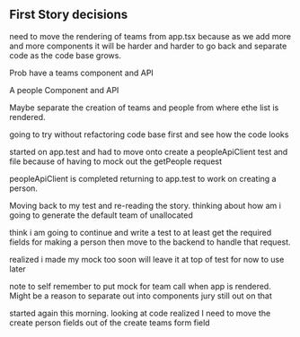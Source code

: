 ## First Story decisions

need to move the rendering of teams from app.tsx because as we add more and more components it will be harder and harder
to go back and separate code as the code base grows.

Prob have a teams component and API

A people Component and API

Maybe separate the creation of teams and people from where ethe list is rendered.

going to try without refactoring code base first and see how the code looks

started on app.test and had to move onto create a peopleApiClient test and file because of having to mock out the
getPeople request

peopleApiClient is completed returning to app.test to work on creating a person.

Moving back to my test and re-reading the story. thinking about how am i going to generate the default team of
unallocated

think i am going to continue and write a test to at least get the required fields for making a person then move to the
backend to handle that request.

realized i made my mock too soon will leave it at top of test for now to use later

note to self remember to put mock for team call when app is rendered. Might be a reason to separate out into components
jury still out on that

started again this morning. looking at code realized I need to move the create person fields out of the create teams
form field
